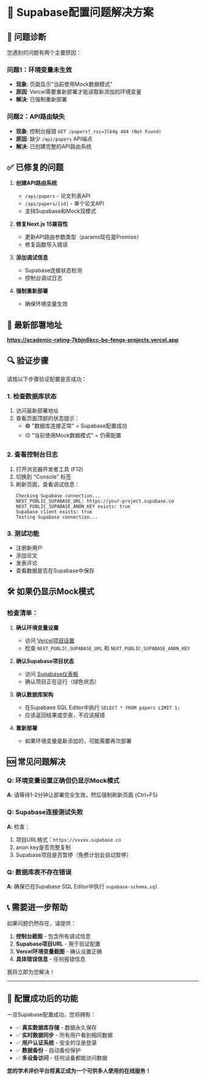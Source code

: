 # 🔧 Supabase配置问题解决方案

## 🎯 问题诊断

您遇到的问题有两个主要原因：

### 问题1：环境变量未生效
- **现象**: 页面显示"当前使用Mock数据模式"
- **原因**: Vercel需要重新部署才能读取新添加的环境变量
- **解决**: 已强制重新部署

### 问题2：API路由缺失
- **现象**: 控制台报错 `GET /papers?_rsc=3lb4g 404 (Not Found)`
- **原因**: 缺少 `/api/papers` API端点
- **解决**: 已创建完整的API路由系统

## ✅ 已修复的问题

1. **创建API路由系统**
   - `/api/papers` - 论文列表API
   - `/api/papers/[id]` - 单个论文API
   - 支持Supabase和Mock双模式

2. **修复Next.js 15兼容性**
   - 更新API路由参数类型（params现在是Promise）
   - 修复函数导入错误

3. **添加调试信息**
   - Supabase连接状态检测
   - 控制台调试日志

4. **强制重新部署**
   - 确保环境变量生效

## 🚀 最新部署地址

**https://academic-rating-7kbjn6kcc-bo-fengs-projects.vercel.app**

## 🔍 验证步骤

请按以下步骤验证配置是否成功：

### 1. 检查数据库状态
1. 访问最新部署地址
2. 查看页面顶部的状态提示：
   - 🟢 "数据库连接正常" = Supabase配置成功
   - 🟡 "当前使用Mock数据模式" = 仍需配置

### 2. 查看控制台日志
1. 打开浏览器开发者工具 (F12)
2. 切换到 "Console" 标签
3. 刷新页面，查看调试信息：
   ```
   Checking Supabase connection...
   NEXT_PUBLIC_SUPABASE_URL: https://your-project.supabase.co
   NEXT_PUBLIC_SUPABASE_ANON_KEY exists: true
   Supabase client exists: true
   Testing Supabase connection...
   ```

### 3. 测试功能
- 注册新用户
- 添加论文
- 发表评论
- 查看数据是否在Supabase中保存

## 🛠️ 如果仍显示Mock模式

### 检查清单：

1. **确认环境变量设置**
   - 访问 [Vercel项目设置](https://vercel.com/dashboard)
   - 检查 `NEXT_PUBLIC_SUPABASE_URL` 和 `NEXT_PUBLIC_SUPABASE_ANON_KEY`

2. **确认Supabase项目状态**
   - 访问 [Supabase仪表板](https://supabase.com/dashboard)
   - 确认项目正在运行（绿色状态）

3. **确认数据库架构**
   - 在Supabase SQL Editor中执行 `SELECT * FROM papers LIMIT 1;`
   - 应该返回结果或空表，不应该报错

4. **重新部署**
   - 如果环境变量是新添加的，可能需要再次部署

## 🆘 常见问题解决

### Q: 环境变量设置正确但仍显示Mock模式
**A**: 请等待1-2分钟让部署完全生效，然后强制刷新页面 (Ctrl+F5)

### Q: Supabase连接测试失败
**A**: 检查：
1. 项目URL格式：`https://xxxxx.supabase.co`
2. anon key是否完整复制
3. Supabase项目是否暂停（免费计划会自动暂停）

### Q: 数据库表不存在错误
**A**: 确保已在Supabase SQL Editor中执行 `supabase-schema.sql`

## 📞 需要进一步帮助

如果问题仍然存在，请提供：

1. **控制台截图** - 包含所有调试信息
2. **Supabase项目URL** - 用于验证配置
3. **Vercel环境变量截图** - 确认设置正确
4. **具体错误信息** - 任何报错信息

我将立即为您解决！

---

## 🎉 配置成功后的功能

一旦Supabase配置成功，您将拥有：

- ✅ **真实数据库存储** - 数据永久保存
- ✅ **实时数据同步** - 所有用户看到相同数据
- ✅ **用户认证系统** - 安全的注册登录
- ✅ **数据备份** - 自动备份保护
- ✅ **多设备访问** - 任何设备都能访问数据

**您的学术评价平台将真正成为一个可供多人使用的在线服务！**
